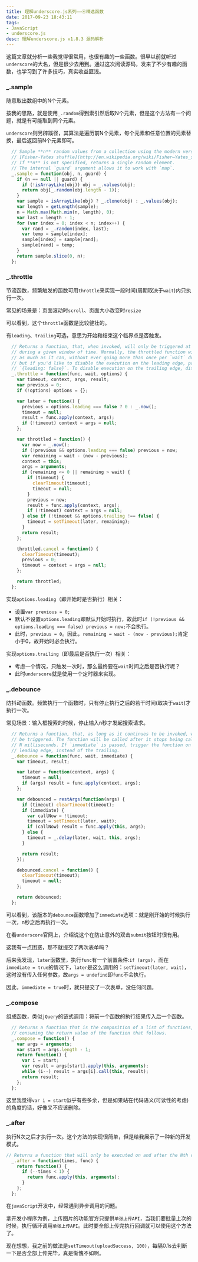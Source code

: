 ```yaml
---
title: 理解underscore.js系列——④精选函数
date: 2017-09-23 18:43:11
tags:
- JavaScript
- underscore.js
desc: 理解underscore.js v1.8.3 源码解析
---
```


这篇文章就分析一些我觉得很常用，也很有趣的一些函数。很早以前就听过`underscore`的大名，但是很少去用到。通过这次阅读源码，发来了不少有趣的函数，也学习到了许多技巧，真实收益匪浅。


### _.sample

随意取出数组中的N个元素。

按我的思路，就是使用`_.random`得到索引然后取N个元素，但是这个方法有一个问题，就是有可能取到同个元素。

`underscore`则另辟蹊径，其算法是遍历前N个元素，每个元素和任意位置的元素替换，最后返回前N个元素即可。

```js
  // Sample **n** random values from a collection using the modern version of the
  // [Fisher-Yates shuffle](http://en.wikipedia.org/wiki/Fisher–Yates_shuffle).
  // If **n** is not specified, returns a single random element.
  // The internal `guard` argument allows it to work with `map`.
  _.sample = function(obj, n, guard) {
    if (n == null || guard) {
      if (!isArrayLike(obj)) obj = _.values(obj);
      return obj[_.random(obj.length - 1)];
    }
    var sample = isArrayLike(obj) ? _.clone(obj) : _.values(obj);
    var length = getLength(sample);
    n = Math.max(Math.min(n, length), 0);
    var last = length - 1;
    for (var index = 0; index < n; index++) {
      var rand = _.random(index, last);
      var temp = sample[index];
      sample[index] = sample[rand];
      sample[rand] = temp;
    }
    return sample.slice(0, n);
  };
```

### _.throttle

节流函数，频繁触发的函数可用`throttle`来实现一段时间(周期取决于`wait`)内只执行一次。

常见的场景是：页面滚动时`scroll`、页面大小改变时`resize`

可以看到，这个`throttle`函数是比较健壮的。

有`leading`、`trailing`可选，意思为开始和结束这个临界点是否触发。

```js
  // Returns a function, that, when invoked, will only be triggered at most once
  // during a given window of time. Normally, the throttled function will run
  // as much as it can, without ever going more than once per `wait` duration;
  // but if you'd like to disable the execution on the leading edge, pass
  // `{leading: false}`. To disable execution on the trailing edge, ditto.
  _.throttle = function(func, wait, options) {
    var timeout, context, args, result;
    var previous = 0;
    if (!options) options = {};

    var later = function() {
      previous = options.leading === false ? 0 : _.now();
      timeout = null;
      result = func.apply(context, args);
      if (!timeout) context = args = null;
    };

    var throttled = function() {
      var now = _.now();
      if (!previous && options.leading === false) previous = now;
      var remaining = wait - (now - previous);
      context = this;
      args = arguments;
      if (remaining <= 0 || remaining > wait) {
        if (timeout) {
          clearTimeout(timeout);
          timeout = null;
        }
        previous = now;
        result = func.apply(context, args);
        if (!timeout) context = args = null;
      } else if (!timeout && options.trailing !== false) {
        timeout = setTimeout(later, remaining);
      }
      return result;
    };

    throttled.cancel = function() {
      clearTimeout(timeout);
      previous = 0;
      timeout = context = args = null;
    };

    return throttled;
  };
```

实现`options.leading`（即开始时是否执行）相关：
 - 设置`var previous = 0;`
 - 默认不设置`options.leading`即默认开始时执行，故此时`if (!previous && options.leading === false) previous = now;`不会执行。
 - 此时，`previous = 0`。因此，`remaining = wait - (now - previous);`肯定小于0，故开始时必会执行。
 

实现`options.trailing`（即最后是否执行一次）相关：
 - 考虑一个情况，只触发一次时，那么最终要在`wait`时间之后是否执行呢？
 - 此时`underscore`就是使用一个定时器来实现。

### _.debounce

防抖动函数。频繁执行一个函数时，只有停止执行之后的若干时间(取决于`wait`)才执行一次。

常见场景：输入框搜索的时候，停止输入n秒才发起搜索请求。

```js
  // Returns a function, that, as long as it continues to be invoked, will not
  // be triggered. The function will be called after it stops being called for
  // N milliseconds. If `immediate` is passed, trigger the function on the
  // leading edge, instead of the trailing.
  _.debounce = function(func, wait, immediate) {
    var timeout, result;

    var later = function(context, args) {
      timeout = null;
      if (args) result = func.apply(context, args);
    };

    var debounced = restArgs(function(args) {
      if (timeout) clearTimeout(timeout);
      if (immediate) {
        var callNow = !timeout;
        timeout = setTimeout(later, wait);
        if (callNow) result = func.apply(this, args);
      } else {
        timeout = _.delay(later, wait, this, args);
      }

      return result;
    });

    debounced.cancel = function() {
      clearTimeout(timeout);
      timeout = null;
    };

    return debounced;
  };
```

可以看到，该版本的`debounce`函数增加了`immediate`选项：就是刚开始的时候执行一次，n秒之后再执行一次。

在看`underscore`官网上，介绍说这个在防止意外的双击`submit`按钮时很有用。

这我有一点困惑，那不就提交了两次表单吗？

后来我发现，`later`函数里，执行`func`有一个前置条件:`if (args)`，而在`immediate = true`的情况下，`later`是这么调用的：`setTimeout(later, wait)`，这时没有传入任何参数，故`args = undefind`即`func`不会执行。

因此，`immediate = true`时，就只提交了一次表单，没任何问题。

### _.compose

组成函数，类似`jQuery`的链式调用：将前一个函数的执行结果传入后一个函数。

```js
  // Returns a function that is the composition of a list of functions, each
  // consuming the return value of the function that follows.
  _.compose = function() {
    var args = arguments;
    var start = args.length - 1;
    return function() {
      var i = start;
      var result = args[start].apply(this, arguments);
      while (i--) result = args[i].call(this, result);
      return result;
    };
  };
```

这里我觉得`var i = start`似乎有些多余，但是如果站在代码语义(可读性的考虑)的角度的话，好像又不应该删除。

### _.after

执行N次之后才执行一次。这个方法的实现很简单，但是给我展示了一种新的开发模式。

```js
// Returns a function that will only be executed on and after the Nth call.
  _.after = function(times, func) {
    return function() {
      if (--times < 1) {
        return func.apply(this, arguments);
      }
    };
  };
```

在`javaScript`开发中，经常遇到异步调用的问题。

拿开发小程序为例，上传图片的功能官方只提供`单张上传API`，当我们要批量上次的时候，执行循环调用`单张上传API`。此时要全部上传完执行回调就可以使用这个方法了。

现在想想，我之前的做法是`setTimeout(uploadSuccess, 100)`，每隔0.1s去判断一下是否全部上传完毕，真是惭愧不如啊。

